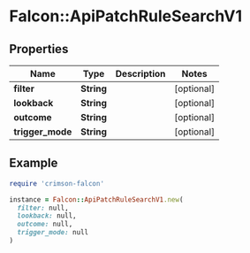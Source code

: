 # Falcon::ApiPatchRuleSearchV1

## Properties

| Name | Type | Description | Notes |
| ---- | ---- | ----------- | ----- |
| **filter** | **String** |  | [optional] |
| **lookback** | **String** |  | [optional] |
| **outcome** | **String** |  | [optional] |
| **trigger_mode** | **String** |  | [optional] |

## Example

```ruby
require 'crimson-falcon'

instance = Falcon::ApiPatchRuleSearchV1.new(
  filter: null,
  lookback: null,
  outcome: null,
  trigger_mode: null
)
```

